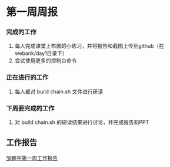 # 第一周周报



### 完成的工作

1. 每人完成课堂上布置的小练习，并将报告和截图上传到github（在webank/day1目录下）
2. 尝试使用更多的控制台命令



### 正在进行的工作

1. 每人都对 build chain.sh 文件进行研读



### 下周要完成的工作

1. 对 build chain.sh 的研读结果进行讨论，并完成报告和PPT



##  工作报告

[邹鹏宇第一周工作报告]([https://github.com/2019-scut-practical-training-team/webank/blob/dev/day1/%E9%82%B9%E9%B9%8F%E5%AE%87/%E9%82%B9%E9%B9%8F%E5%AE%87%EF%BC%9A%E7%AC%AC%E4%B8%80%E5%91%A8%E5%91%A8%E6%8A%A5.md](https://github.com/2019-scut-practical-training-team/webank/blob/dev/day1/邹鹏宇/邹鹏宇：第一周周报.md))